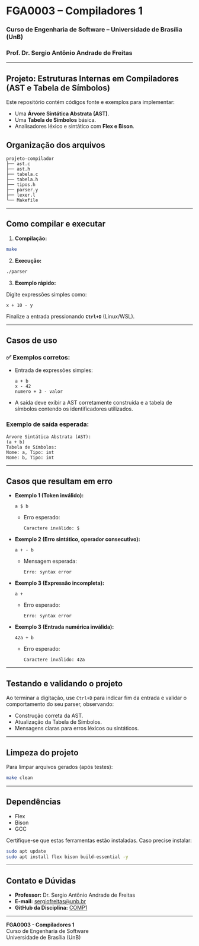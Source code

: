 # FGA0003 – Compiladores 1
### Curso de Engenharia de Software – Universidade de Brasília (UnB)
### Prof. Dr. Sergio Antônio Andrade de Freitas

---

## Projeto: Estruturas Internas em Compiladores (AST e Tabela de Símbolos)

Este repositório contém códigos fonte e exemplos para implementar:

- Uma **Árvore Sintática Abstrata (AST)**.
- Uma **Tabela de Símbolos** básica.
- Analisadores léxico e sintático com **Flex e Bison**.

## Organização dos arquivos

```
projeto-compilador
├── ast.c
├── ast.h
├── tabela.c
├── tabela.h
├── tipos.h
├── parser.y
├── lexer.l
└── Makefile
```

---

## Como compilar e executar

1. **Compilação:**

```bash
make
```

2. **Execução:**

```bash
./parser
```

3. **Exemplo rápido:**

Digite expressões simples como:

```
x + 10 - y
```

Finalize a entrada pressionando **`Ctrl+D`** (Linux/WSL).

---

## Casos de uso

### ✅ Exemplos corretos:

- Entrada de expressões simples:
  ```
  a + b
  x - 42
  numero + 3 - valor
  ```

- A saída deve exibir a AST corretamente construída e a tabela de símbolos contendo os identificadores utilizados.

### Exemplo de saída esperada:
```
Árvore Sintática Abstrata (AST):
(a + b)
Tabela de Símbolos:
Nome: a, Tipo: int
Nome: b, Tipo: int
```

---

## Casos que resultam em erro

- **Exemplo 1 (Token inválido):**
  ```
  a $ b
  ```
  - Erro esperado:
    ```
    Caractere inválido: $
    ```

- **Exemplo 2 (Erro sintático, operador consecutivo):**
  ```
  a + - b
  ```
  - Mensagem esperada:
    ```
    Erro: syntax error
    ```

- **Exemplo 3 (Expressão incompleta):**
  ```
  a +
  ```
  - Erro esperado:
    ```
    Erro: syntax error
    ```

- **Exemplo 3 (Entrada numérica inválida):**
  ```
  42a + b
  ```
  - Erro esperado:
    ```
    Caractere inválido: 42a
    ```

---

## Testando e validando o projeto

Ao terminar a digitação, use `Ctrl+D` para indicar fim da entrada e validar o comportamento do seu parser, observando:

- Construção correta da AST.
- Atualização da Tabela de Símbolos.
- Mensagens claras para erros léxicos ou sintáticos.

---

## Limpeza do projeto

Para limpar arquivos gerados (após testes):

```bash
make clean
```

---

## Dependências

- Flex
- Bison
- GCC

Certifique-se que estas ferramentas estão instaladas. Caso precise instalar:

```bash
sudo apt update
sudo apt install flex bison build-essential -y
```

---

## Contato e Dúvidas

- **Professor:** Dr. Sergio Antônio Andrade de Freitas
- **E-mail:** sergiofreitas@unb.br
- **GitHub da Disciplina:** [COMP1](https://github.com/sergioaafreitas/COMP1)

---

**FGA0003 - Compiladores 1**  
Curso de Engenharia de Software  
Universidade de Brasília (UnB)

